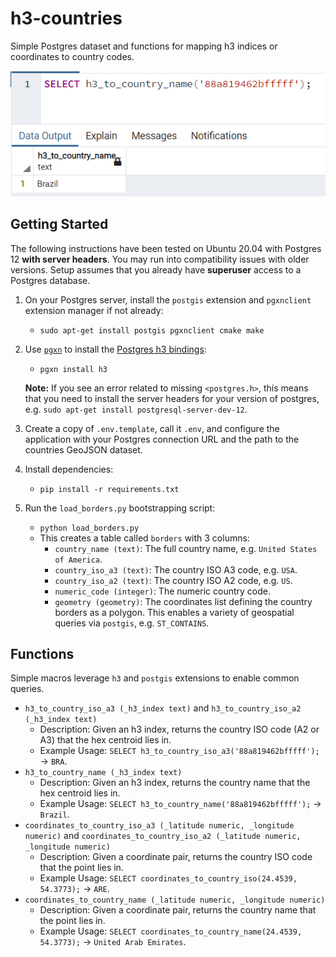 # h3-countries
Simple Postgres dataset and functions for mapping h3 indices or coordinates to country codes.

![example-query](static/example-query.png)

## Getting Started
The following instructions have been tested on Ubuntu 20.04 with Postgres 12 **with server headers**. You may run into compatibility issues with older versions. 
Setup assumes that you already have **superuser** access to a Postgres database. 
1. On your Postgres server, install the `postgis` extension and `pgxnclient` extension manager if not already:
   - `sudo apt-get install postgis pgxnclient cmake make`
2. Use [`pgxn`](https://pgxn.org/) to install the [Postgres h3 bindings](https://github.com/bytesandbrains/h3-pg):
   - `pgxn install h3`
   
   **Note:** If you see an error related to missing `<postgres.h>`, this means that you need to install the server headers for your version of postgres, e.g. `sudo apt-get install postgresql-server-dev-12`.
3. Create a copy of `.env.template`, call it `.env`, and configure the application with your Postgres connection URL and the path to the countries GeoJSON dataset.
4. Install dependencies:
   - `pip install -r requirements.txt`
5. Run the `load_borders.py` bootstrapping script:
   - `python load_borders.py`
   - This creates a table called `borders` with 3 columns:
     - `country_name (text)`: The full country name, e.g. `United States of America`.
     - `country_iso_a3 (text)`: The country ISO A3 code, e.g. `USA`.
     - `country_iso_a2 (text)`: The country ISO A2 code, e.g. `US`.
     - `numeric_code (integer)`: The numeric country code.
     - `geometry (geometry)`: The coordinates list defining the country borders as a polygon. This enables a variety of geospatial queries via `postgis`, e.g. `ST_CONTAINS`. 

## Functions
Simple macros leverage `h3` and `postgis` extensions to enable common queries.
- `h3_to_country_iso_a3 (_h3_index text)` and `h3_to_country_iso_a2 (_h3_index text)`
  - Description: Given an h3 index, returns the country ISO code (A2 or A3) that the hex centroid lies in.
  - Example Usage: `SELECT h3_to_country_iso_a3('88a819462bfffff');` -> `BRA`.
- `h3_to_country_name (_h3_index text)`
  - Description: Given an h3 index, returns the country name that the hex centroid lies in.
  - Example Usage: `SELECT h3_to_country_name('88a819462bfffff');` -> `Brazil`.
- `coordinates_to_country_iso_a3 (_latitude numeric, _longitude numeric)` and `coordinates_to_country_iso_a2 (_latitude numeric, _longitude numeric)`
  - Description: Given a coordinate pair, returns the country ISO code that the point lies in.
  - Example Usage: `SELECT coordinates_to_country_iso(24.4539, 54.3773);` -> `ARE`.
- `coordinates_to_country_name (_latitude numeric, _longitude numeric)`
  - Description: Given a coordinate pair, returns the country name that the point lies in.
  - Example Usage: `SELECT coordinates_to_country_name(24.4539, 54.3773);` -> `United Arab Emirates`.
